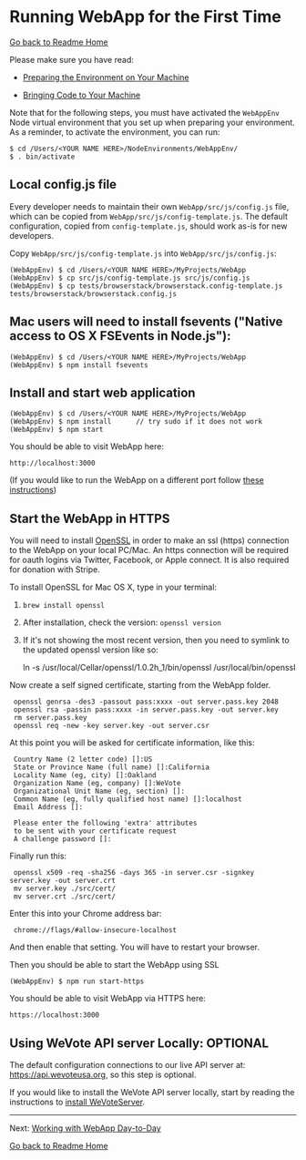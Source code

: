# Running WebApp for the First Time
[Go back to Readme Home](../../README.md)

Please make sure you have read:

* [Preparing the Environment on Your Machine](ENVIRONMENT.md)

* [Bringing Code to Your Machine](CLONING_CODE.md)

Note that for the following steps, you must have activated the `WebAppEnv` Node virtual environment that you set up when preparing your environment. As a reminder, to activate the environment, you can run:

    $ cd /Users/<YOUR NAME HERE>/NodeEnvironments/WebAppEnv/
    $ . bin/activate

## Local config.js file

Every developer needs to maintain their own `WebApp/src/js/config.js` file, which can be copied from `WebApp/src/js/config-template.js`. The default configuration, copied from `config-template.js`, should work as-is for new developers.

Copy `WebApp/src/js/config-template.js` into `WebApp/src/js/config.js`:

    (WebAppEnv) $ cd /Users/<YOUR NAME HERE>/MyProjects/WebApp
    (WebAppEnv) $ cp src/js/config-template.js src/js/config.js
    (WebAppEnv) $ cp tests/browserstack/browserstack.config-template.js tests/browserstack/browserstack.config.js

## Mac users will need to install fsevents ("Native access to OS X FSEvents in Node.js"): 

    (WebAppEnv) $ cd /Users/<YOUR NAME HERE>/MyProjects/WebApp
    (WebAppEnv) $ npm install fsevents

## Install and start web application

    (WebAppEnv) $ cd /Users/<YOUR NAME HERE>/MyProjects/WebApp
    (WebAppEnv) $ npm install      // try sudo if it does not work
    (WebAppEnv) $ npm start

You should be able to visit WebApp here:

    http://localhost:3000

(If you would like to run the WebApp on a different port follow [these instructions](CHANGE_PORT.md))

## Start the WebApp in HTTPS

You will need to install [OpenSSL](https://www.openssl.org/) in order to make an ssl (https) connection to the WebApp on
your local PC/Mac.  An https connection will be required for oauth logins
via Twitter, Facebook, or Apple connect.  It is also required for donation with Stripe.

To install OpenSSL for Mac OS X, type in your terminal:  

1)  `brew install openssl`

1)  After installation, check the version: `openssl version`
    
1)  If it's not showing the most recent version, then you need to symlink to the updated openssl version like so:
    
     ln -s /usr/local/Cellar/openssl/1.0.2h_1/bin/openssl /usr/local/bin/openssl

Now create a self signed certificate, starting from the WebApp folder.

     openssl genrsa -des3 -passout pass:xxxx -out server.pass.key 2048
     openssl rsa -passin pass:xxxx -in server.pass.key -out server.key
     rm server.pass.key
     openssl req -new -key server.key -out server.csr
     
At this point you will be asked for certificate information, like this:

     Country Name (2 letter code) []:US
     State or Province Name (full name) []:California
     Locality Name (eg, city) []:Oakland
     Organization Name (eg, company) []:WeVote
     Organizational Unit Name (eg, section) []:
     Common Name (eg, fully qualified host name) []:localhost
     Email Address []:

     Please enter the following 'extra' attributes
     to be sent with your certificate request
     A challenge password []:

Finally run this:

     openssl x509 -req -sha256 -days 365 -in server.csr -signkey server.key -out server.crt
     mv server.key ./src/cert/
     mv server.crt ./src/cert/

Enter this into your Chrome address bar:

     chrome://flags/#allow-insecure-localhost
     
And then enable that setting. You will have to restart your browser.

Then you should be able to start the WebApp using SSL 

    (WebAppEnv) $ npm run start-https

You should be able to visit WebApp via HTTPS here:

    https://localhost:3000


## Using WeVote API server Locally: OPTIONAL

The default configuration connections to our live API server at: https://api.wevoteusa.org, so this step is optional.

If you would like to install the WeVote API server locally, start by reading the instructions to 
[install WeVoteServer](https://github.com/wevote/WeVoteServer/blob/master/README_API_INSTALL.md).


---

Next: [Working with WebApp Day-to-Day](../working/README_WORKING_WITH_WEB_APP.md)

[Go back to Readme Home](../../README.md)

